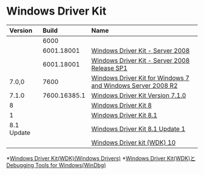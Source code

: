 # Windows Driver Kit

|Version	|Build			|Name																					|
|:----------|:--------------|:--------------------------------------------------------------------------------------|
|			|6000			|																										|
|			|6001.18001		|[Windows Driver Kit - Server 2008](http://www.google.co.jp)											|
|			|6001.18001		|[Windows Driver Kit - Server 2008 Release SP1](http://www.google.co.jp)								|
|7.0,0		|7600			|[Windows Driver Kit for Windows 7 and Windows Server 2008 R2](http://www.google.co.jp)					|
|7.1.0		|7600.16385.1	|[Windows Driver Kit Version 7.1.0](http://www.microsoft.com/en-us/download/details.aspx?id=11800)		|
|8			|				|[Windows Driver Kit 8](http://go.microsoft.com/fwlink/p/?LinkID=324284)								|
|1			|				|[Windows Driver Kit 8.1](http://www.microsoft.com/en-us/download/details.aspx?id=42644)				|
|8.1 Update	|				|[Windows Driver Kit 8.1 Update 1](http://www.microsoft.com/en-us/download/details.aspx?id=42273)		|
|			|				|[Windows Driver kit (WDK) 10](https://msdn.microsoft.com/ja-jp/windows/hardware/dn913721.aspx)			|

*[Windows Driver Kit(WDK)(Windows Drivers)](http://msdn.microsoft.com/ja-jp/library/windows/hardware/ff557573(v=vs.85).aspx)  
*[Windows Driver Kit(WDK)とDebugging Tools for Windows(WinDbg)](http://msdn.microsoft.com/ja-jp/windows/hardware/hh852365)
